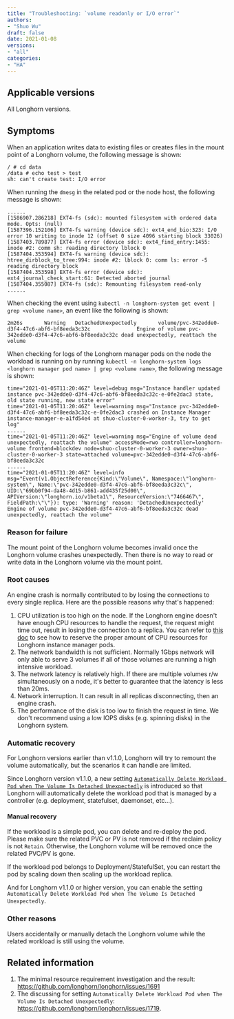 ```yaml
---
title: "Troubleshooting: `volume readonly or I/O error`"
authors:
- "Shuo Wu"
draft: false
date: 2021-01-08
versions:
- "all"
categories:
- "HA"
---
```


## Applicable versions
All Longhorn versions.

## Symptoms
When an application writes data to existing files or creates files in the mount point of a Longhorn volume, the following message is shown:
```
/ # cd data
/data # echo test > test
sh: can't create test: I/O error
```
<!-- truncate -->

When running the `dmesg` in the related pod or the node host, the following message is shown:
```
......
[1586907.286218] EXT4-fs (sdc): mounted filesystem with ordered data mode. Opts: (null)
[1587396.152106] EXT4-fs warning (device sdc): ext4_end_bio:323: I/O error 10 writing to inode 12 (offset 0 size 4096 starting block 33026)
[1587403.789877] EXT4-fs error (device sdc): ext4_find_entry:1455: inode #2: comm sh: reading directory lblock 0
[1587404.353594] EXT4-fs warning (device sdc): htree_dirblock_to_tree:994: inode #2: lblock 0: comm ls: error -5 reading directory block
[1587404.353598] EXT4-fs error (device sdc): ext4_journal_check_start:61: Detected aborted journal
[1587404.355087] EXT4-fs (sdc): Remounting filesystem read-only
......
```

When checking the event using `kubectl -n longhorn-system get event | grep <volume name>`, an event like the following is shown:
```
2m26s       Warning   DetachedUnexpectedly       volume/pvc-342edde0-d3f4-47c6-abf6-bf8eeda3c32c               Engine of volume pvc-342edde0-d3f4-47c6-abf6-bf8eeda3c32c dead unexpectedly, reattach the volume
```

When checking for logs of the Longhorn manager pods on the node the workload is running on by running `kubectl -n longhorn-system logs <longhorn manager pod name> | grep <volume name>`, the following message is shown:

```
time="2021-01-05T11:20:46Z" level=debug msg="Instance handler updated instance pvc-342edde0-d3f4-47c6-abf6-bf8eeda3c32c-e-0fe2dac3 state, old state running, new state error"
time="2021-01-05T11:20:46Z" level=warning msg="Instance pvc-342edde0-d3f4-47c6-abf6-bf8eeda3c32c-e-0fe2dac3 crashed on Instance Manager instance-manager-e-a1fd54e4 at shuo-cluster-0-worker-3, try to get log"
......
time="2021-01-05T11:20:46Z" level=warning msg="Engine of volume dead unexpectedly, reattach the volume" accessMode=rwo controller=longhorn-volume frontend=blockdev node=shuo-cluster-0-worker-3 owner=shuo-cluster-0-worker-3 state=attached volume=pvc-342edde0-d3f4-47c6-abf6-bf8eeda3c32c
......
time="2021-01-05T11:20:46Z" level=info msg="Event(v1.ObjectReference{Kind:\"Volume\", Namespace:\"longhorn-system\", Name:\"pvc-342edde0-d3f4-47c6-abf6-bf8eeda3c32c\", UID:\"69bb0f94-da48-4d15-b861-add435f25d00\", APIVersion:\"longhorn.io/v1beta1\", ResourceVersion:\"7466467\", FieldPath:\"\"}): type: 'Warning' reason: 'DetachedUnexpectedly' Engine of volume pvc-342edde0-d3f4-47c6-abf6-bf8eeda3c32c dead unexpectedly, reattach the volume"
```

### Reason for failure

The mount point of the Longhorn volume becomes invalid once the Longhorn volume crashes unexpectedly. Then there is no way to read or write data in the Longhorn volume via the mount point.

### Root causes
An engine crash is normally contributed to by losing the connections to every single replica. Here are the possible reasons why that's happened:

1. CPU utilization is too high on the node. If the Longhorn engine doesn't have enough CPU resources to handle the request, the request might time out, result in losing the connection to a replica. You can refer to [this doc](https://longhorn.io/docs/1.1.0/best-practices#guaranteed-engine-cpu) to see how to reserve the proper amount of CPU resources for Longhorn instance manager pods.
2. The network bandwidth is not sufficient. Normally 1Gbps network will only able to serve 3 volumes if all of those volumes are running a high intensive workload.
3. The network latency is relatively high. If there are multiple volumes r/w simultaneously on a node, it's better to guarantee that the latency is less than 20ms.
4. Network interruption. It can result in all replicas disconnecting, then an engine crash.
5. The performance of the disk is too low to finish the request in time. We don't recommend using a low IOPS disks (e.g. spinning disks) in the Longhorn system.

### Automatic recovery
For Longhorn versions earlier than v1.1.0, Longhorn will try to remount the volume automatically, but the scenarios it can handle are limited.

Since Longhorn version v1.1.0, a new setting [`Automatically Delete Workload Pod when The Volume Is Detached Unexpectedly`](https://longhorn.io/docs/1.1.0/references/settings#automatically-delete-workload-pod-when-the-volume-is-detached-unexpectedly) is introduced so that Longhorn will automatically delete the workload pod that is managed by a controller (e.g. deployment, statefulset, daemonset, etc...).

#### Manual recovery
If the workload is a simple pod, you can delete and re-deploy the pod. Please make sure the related PVC or PV is not removed if the reclaim policy is not `Retain`. Otherwise, the Longhorn volume will be removed once the related PVC/PV is gone.

If the workload pod belongs to Deployment/StatefulSet, you can restart the pod by scaling down then scaling up the workload replica.

And for Longhorn v1.1.0 or higher version, you can enable the setting `Automatically Delete Workload Pod when The Volume Is Detached Unexpectedly`.

### Other reasons
Users accidentally or manually detach the Longhorn volume while the related workload is still using the volume.

## Related information
1. The minimal resource requirement investigation and the result: https://github.com/longhorn/longhorn/issues/1691
2. The discussing for setting `Automatically Delete Workload Pod when The Volume Is Detached Unexpectedly`: https://github.com/longhorn/longhorn/issues/1719.
